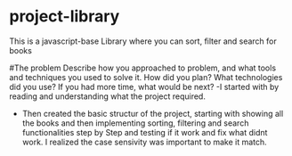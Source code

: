# project-library
This is a javascript-base Library where you can sort, filter and search for books

#The problem
Describe how you approached to problem, and what tools and techniques you used to solve it. How did you plan? What technologies did you use? If you had more time, what would be next?
-I started with by reading and understanding what the project required.
- Then created the basic structur of the project, starting with showing all the books and then implementing sorting, filtering and search functionalities step by Step and testing if it work and fix what didnt work. I realized the case sensivity was important to make it match.


